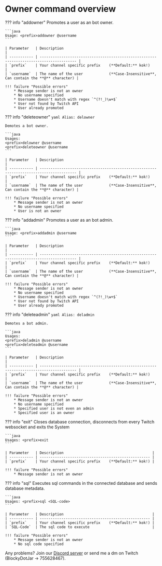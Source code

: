 # Owner command overview

??? info "addowner"
    Promotes a user as an bot owner.

    ```java
    Usage: <prefix>addowner @username
    ```

    | Parameter   | Description                                                                             |
    | ----------- | --------------------------------------------------------------------------------------- |
    | `prefix`    | Your channel specific prefix    (**Default:** kok!)                                     |
    | `username`  | The name of the user            (**Case-Insensitive**, Can contain the **@** character) |

    !!! failure "Possible errors"
        * Message sender is not an owner
        * No username specified
        * Username doesn't match with regex `^(?!_)\w+$`
        * User not found by Twitch API
        * User already promoted


??? info "deleteowner"
    ```yaml
    Alias: delowner
    ```

    Demotes a bot owner.

    ```java
    Usages:
    <prefix>delowner @username
    <prefix>deleteowner @username
    ```

    | Parameter   | Description                                                                             |
    | ----------- | --------------------------------------------------------------------------------------- |
    | `prefix`    | Your channel specific prefix    (**Default:** kok!)                                     |
    | `username`  | The name of the user            (**Case-Insensitive**, Can contain the **@** character) |

    !!! failure "Possible errors"
        * Message sender is not an owner
        * No username specified
        * User is not an owner


??? info "addadmin"
    Promotes a user as an bot admin.

    ```java
    Usage: <prefix>addadmin @username
    ```

    | Parameter   | Description                                                                             |
    | ----------- | --------------------------------------------------------------------------------------- |
    | `prefix`    | Your channel specific prefix    (**Default:** kok!)                                     |
    | `username`  | The name of the user            (**Case-Insensitive**, Can contain the **@** character) |

    !!! failure "Possible errors"
        * Message sender is not an owner
        * No username specified
        * Username doesn't match with regex `^(?!_)\w+$`
        * User not found by Twitch API
        * User already promoted


??? info "deleteadmin"
    ```yaml
    Alias: deladmin
    ```

    Demotes a bot admin.

    ```java
    Usages:
    <prefix>deladmin @username
    <prefix>deleteadmin @username
    ```

    | Parameter   | Description                                                                             |
    | ----------- | --------------------------------------------------------------------------------------- |
    | `prefix`    | Your channel specific prefix    (**Default:** kok!)                                     |
    | `username`  | The name of the user            (**Case-Insensitive**, Can contain the **@** character) |

    !!! failure "Possible errors"
        * Message sender is not an owner
        * No username specified
        * Specified user is not even an admin
        * Specified user is an owner
    

??? info "exit"
    Closes database connection, disconnects from every Twitch websocket and exits the System

    ```java
    Usages: <prefix>exit
    ```

    | Parameter   | Description                                         |
    | ----------- | --------------------------------------------------- |
    | `prefix`    | Your channel specific prefix    (**Default:** kok!) |

    !!! failure "Possible errors"
        * Message sender is not an owner


??? info "sql"
    Executes sql commands in the connected database and sends database metadata.

    ```java
    Usages: <prefix>sql <SQL-code>
    ```

    | Parameter   | Description                                         |
    | ----------- | --------------------------------------------------- |
    | `prefix`    | Your channel specific prefix    (**Default:** kok!) |
    | `SQL-Code`  | The sql code to execute                             |

    !!! failure "Possible errors"
        * Message sender is not an owner
        * No sql code specified

Any problems? Join our [Discord server](https://discord.gg/FnGFbzCw2r) or send me a dm on Twitch (BlockyDotJar -> 755628467).
